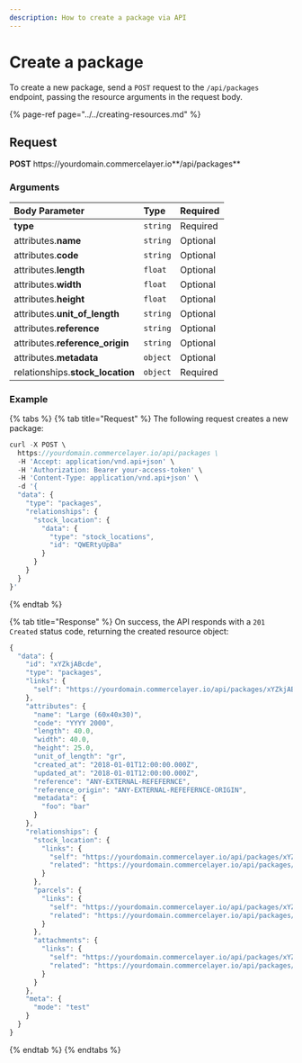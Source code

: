 ```yaml
---
description: How to create a package via API
---
```


# Create a package

To create a new package, send a `POST` request to the `/api/packages` endpoint, passing the resource arguments in the request body.

{% page-ref page="../../creating-resources.md" %}

## Request

**POST** https://<i></i>yourdomain.commercelayer.io**/api/packages**

### Arguments

| Body Parameter | Type | Required |
| :--- | :--- | :--- |
| **type** | `string` | Required |
| attributes.**name** | `string` | Optional |
| attributes.**code** | `string` | Optional |
| attributes.**length** | `float` | Optional |
| attributes.**width** | `float` | Optional |
| attributes.**height** | `float` | Optional |
| attributes.**unit_of_length** | `string` | Optional |
| attributes.**reference** | `string` | Optional |
| attributes.**reference_origin** | `string` | Optional |
| attributes.**metadata** | `object` | Optional |
| relationships.**stock_location** | `object` | Required |

### Example

{% tabs %}
{% tab title="Request" %}
The following request creates a new package:

```javascript
curl -X POST \
  https://yourdomain.commercelayer.io/api/packages \
  -H 'Accept: application/vnd.api+json' \
  -H 'Authorization: Bearer your-access-token' \
  -H 'Content-Type: application/vnd.api+json' \
  -d '{
  "data": {
    "type": "packages",
    "relationships": {
      "stock_location": {
        "data": {
          "type": "stock_locations",
          "id": "QWERtyUpBa"
        }
      }
    }
  }
}'
```
{% endtab %}

{% tab title="Response" %}
On success, the API responds with a `201 Created` status code, returning the created resource object:

```javascript
{
  "data": {
    "id": "xYZkjABcde",
    "type": "packages",
    "links": {
      "self": "https://yourdomain.commercelayer.io/api/packages/xYZkjABcde"
    },
    "attributes": {
      "name": "Large (60x40x30)",
      "code": "YYYY 2000",
      "length": 40.0,
      "width": 40.0,
      "height": 25.0,
      "unit_of_length": "gr",
      "created_at": "2018-01-01T12:00:00.000Z",
      "updated_at": "2018-01-01T12:00:00.000Z",
      "reference": "ANY-EXTERNAL-REFEFERNCE",
      "reference_origin": "ANY-EXTERNAL-REFEFERNCE-ORIGIN",
      "metadata": {
        "foo": "bar"
      }
    },
    "relationships": {
      "stock_location": {
        "links": {
          "self": "https://yourdomain.commercelayer.io/api/packages/xYZkjABcde/relationships/stock_location",
          "related": "https://yourdomain.commercelayer.io/api/packages/xYZkjABcde/stock_location"
        }
      },
      "parcels": {
        "links": {
          "self": "https://yourdomain.commercelayer.io/api/packages/xYZkjABcde/relationships/parcels",
          "related": "https://yourdomain.commercelayer.io/api/packages/xYZkjABcde/parcels"
        }
      },
      "attachments": {
        "links": {
          "self": "https://yourdomain.commercelayer.io/api/packages/xYZkjABcde/relationships/attachments",
          "related": "https://yourdomain.commercelayer.io/api/packages/xYZkjABcde/attachments"
        }
      }
    },
    "meta": {
      "mode": "test"
    }
  }
}
```
{% endtab %}
{% endtabs %}

